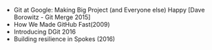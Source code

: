 - Git at Google: Making Big Project (and Everyone else) Happy [Dave Borowitz - Git Merge 2015]
- How We Made GitHub Fast(2009)
- Introducing DGit 2016
- Building resilience in Spokes (2016)
